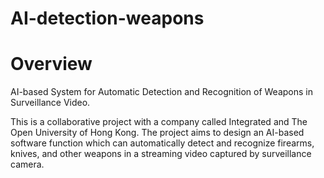 # AI-detection-weapons
# Overview
AI-based System for Automatic Detection and Recognition of Weapons in Surveillance Video.

This is a collaborative project with a company called Integrated and The Open University of Hong Kong. The project aims to design an AI-based software function which can automatically detect and recognize firearms, knives, and other weapons in a streaming video captured by surveillance camera.
